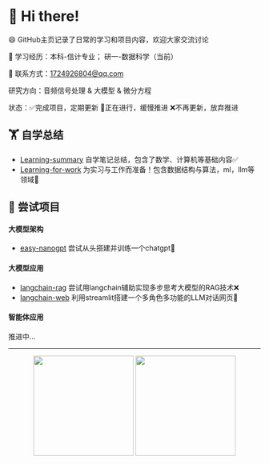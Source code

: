 # 🙋 Hi there!

😄 GitHub主页记录了日常的学习和项目内容，欢迎大家交流讨论

👯 学习经历：本科-信计专业； 研一-数据科学（当前）

💬 联系方式：1724926804@qq.com

研究方向：音频信号处理 & 大模型 & 微分方程

状态：✅完成项目，定期更新 🌱正在进行，缓慢推进 ❌不再更新，放弃推进

## 🏋️ 自学总结 
- [Learning-summary](https://github.com/shijie-zju/Learning-summary)  自学笔记总结，包含了数学、计算机等基础内容✅
- [Learning-for-work](https://github.com/shijie-zju/Learning-for-work) 为实习与工作而准备！包含数据结构与算法，ml，llm等领域🌱

## 🤔 尝试项目 
#### 大模型架构
- [easy-nanogpt](https://github.com/shijie-zju/easy-nanogpt) 尝试从头搭建并训练一个chatgpt🌱
  
#### 大模型应用
- [langchain-rag](https://github.com/shijie-zju/langchain-rag) 尝试用langchain辅助实现多步思考大模型的RAG技术❌
- [langchain-web](https://github.com/shijie-zju/langchin-web) 利用streamlit搭建一个多角色多功能的LLM对话网页🌱

#### 智能体应用
推进中...

---
<div align="center">
  <img height="200px" src="https://github-readme-stats.vercel.app/api?username=shijie-zju&title=Yuan%27s%20GitHub%20stats&theme=vue&show_icons=true" />
  <img height="200px" src="https://github-readme-stats.vercel.app/api/top-langs/?username=shijie-zju&theme=vue" />
</div>

  
<!--
**shijie-zju/shijie-zju** is a ✨ _special_ ✨ repository because its `README.md` (this file) appears on your GitHub profile.

✅ 完成项目 ❌ 放弃推进 🌱 正在进行
Here are some ideas to get you started:

- 🔭 I’m currently working on ...
- 🌱 I’m currently learning ...
- 👯 I’m looking to collaborate on ...
- 🤔 I’m looking for help with ...
- 💬 Ask me about ...
- 📫 How to reach me: ...
- 😄 Pronouns: ...
- ⚡ Fun fact: ...
-->


